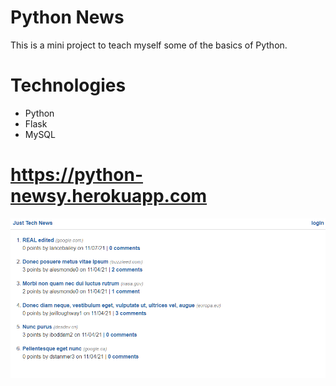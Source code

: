 # Python News

This is a mini project to teach myself some of the basics of Python.

# Technologies
* Python
* Flask
* MySQL


# https://python-newsy.herokuapp.com

 ![Screenshot](./app/assets/Screenshot.png)